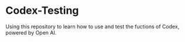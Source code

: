 # Codex-Testing
Using this repository to learn how to use and test the fuctions of Codex, powered by Open AI. 
